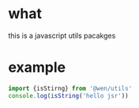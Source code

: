 # what
this is a javascript utils pacakges

# example
``` ts
import {isStirng} from '@wen/utils'
console.log(isString('hello jsr'))
```